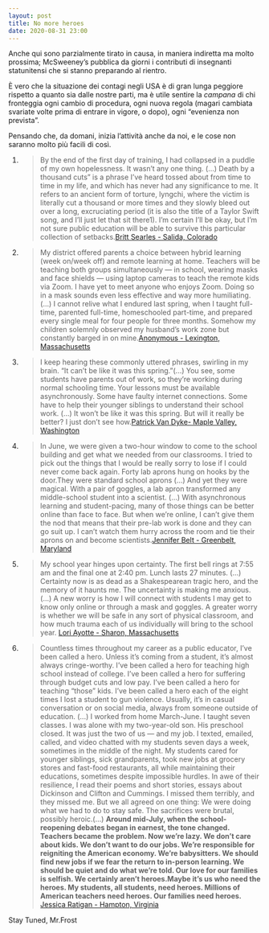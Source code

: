```yaml
---
layout: post
title: No more heroes
date: 2020-08-31 23:00
---
```


Anche qui sono parzialmente tirato in causa, in maniera indiretta ma molto prossima; McSweeney’s pubblica da giorni i contributi di insegnanti statunitensi che si stanno preparando al rientro.

È vero che la situazione dei contagi negli USA è di gran lunga peggiore rispetto a quanto sia dalle nostre parti, ma è utile sentire la *campana* di chi fronteggia ogni cambio di procedura, ogni nuova regola (magari cambiata svariate volte prima di entrare in vigore, o dopo), ogni “evenienza non prevista”.

Pensando che, da domani, inizia l’attività anche da noi, e le cose non saranno molto più facili di così.

1. > By the end of the first day of training, I had collapsed in a puddle of my own hopelessness. It wasn’t any one thing. (...) Death by a thousand cuts” is a phrase I’ve heard tossed about from time to time in my life, and which has never had any significance to me. It refers to an ancient form of torture, lyngchi, where the victim is literally cut a thousand or more times and they slowly bleed out over a long, excruciating period (it is also the title of a Taylor Swift song, and I’ll just let that sit there1). I’m certain I’ll be okay, but I’m not sure public education will be able to survive this particular collection of setbacks.[Britt Searles - Salida, Colorado](https://www.mcsweeneys.net/articles/i-started-school-in-person-this-week-and-it-was-fine)
2. > My district offered parents a choice between hybrid learning (week on/week off) and remote learning at home. Teachers will be teaching both groups simultaneously — in school, wearing masks and face shields — using laptop cameras to teach the remote kids via Zoom. I have yet to meet anyone who enjoys Zoom. Doing so in a mask sounds even less effective and way more humiliating. (...) I cannot relive what I endured last spring, when I taught full-time, parented full-time, homeschooled part-time, and prepared every single meal for four people for three months. Somehow my children solemnly observed my husband’s work zone but constantly barged in on mine.[Anonymous - Lexington, Massachusetts](https://www.mcsweeneys.net/articles/in-suspense)
3. > I keep hearing these commonly uttered phrases, swirling in my brain. “It can’t be like it was this spring.”(...) You see, some students have parents out of work, so they’re working during normal schooling time. Your lessons must be available asynchronously. Some have faulty internet connections. Some have to help their younger siblings to understand their school work. (...) It won’t be like it was this spring. But will it really be better? I just don’t see how.[Patrick Van Dyke- Maple Valley, Washington](https://www.mcsweeneys.net/articles/it-must-be-different-but-will-it-be)
4. > In June, we were given a two-hour window to come to the school building and get what we needed from our classrooms. I tried to pick out the things that I would be really sorry to lose if I could never come back again. Forty lab aprons hung on hooks by the door.They were standard school aprons (...) And yet they were magical. With a pair of goggles, a lab apron transformed any middle-school student into a scientist. (...) With asynchronous learning and student-pacing, many of those things can be better online than face to face. But when we’re online, I can’t give them the nod that means that their pre-lab work is done and they can go suit up. I can’t watch them hurry across the room and tie their aprons on and become scientists.[Jennifer Belt - Greenbelt, Maryland](https://www.mcsweeneys.net/articles/folded-lab-aprons)
5. > My school year hinges upon certainty. The first bell rings at 7:55 am and the final one at 2:40 pm. Lunch lasts 27 minutes. (...) Certainty now is as dead as a Shakespearean tragic hero, and the memory of it haunts me. The uncertainty is making me anxious. (...) A new worry is how I will connect with students I may get to know only online or through a mask and goggles. A greater worry is whether we will be safe in any sort of physical classroom, and how much trauma each of us individually will bring to the school year. [Lori Ayotte - Sharon, Massachusetts](https://www.mcsweeneys.net/articles/the-loss-of-certainty)
6. > Countless times throughout my career as a public educator, I’ve been called a hero. Unless it’s coming from a student, it’s almost always cringe-worthy. I’ve been called a hero for teaching high school instead of college. I’ve been called a hero for suffering through budget cuts and low pay. I’ve been called a hero for teaching “those” kids. I’ve been called a hero each of the eight times I lost a student to gun violence. Usually, it’s in casual conversation or on social media, always from someone outside of education. (...) I worked from home March-June. I taught seven classes. I was alone with my two-year-old son. His preschool closed. It was just the two of us — and my job. I texted, emailed, called, and video chatted with my students seven days a week, sometimes in the middle of the night. My students cared for younger siblings, sick grandparents, took new jobs at grocery stores and fast-food restaurants, all while maintaining their educations, sometimes despite impossible hurdles. In awe of their resilience, I read their poems and short stories, essays about Dickinson and Clifton and Cummings. I missed them terribly, and they missed me. But we all agreed on one thing: We were doing what we had to do to stay safe. The sacrifices were brutal, possibly heroic.(...) **Around mid-July, when the school-reopening debates began in earnest, the tone changed. Teachers became the problem. Now we’re lazy. We don’t care about kids. We don’t want to do our jobs. We’re responsible for reigniting the American economy. We’re babysitters. We should find new jobs if we fear the return to in-person learning. We should be quiet and do what we’re told. Our love for our families is selfish. We certainly aren’t heroes.Maybe it’s us who need the heroes. My students, all students, need heroes. Millions of American teachers need heroes. Our families need heroes.** [Jessica Ratigan - Hampton, Virginia](https://www.mcsweeneys.net/articles/we-need-a-hero)

Stay Tuned, Mr.Frost 